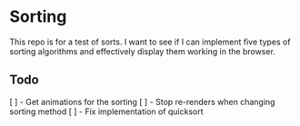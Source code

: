 # Sorting

This repo is for a test of sorts. I want to see if I can implement five types of sorting algorithms and effectively display them working in the browser.

## Todo

[ ] - Get animations for the sorting
[ ] - Stop re-renders when changing sorting method
[ ] - Fix implementation of quicksort
